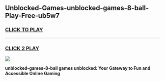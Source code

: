 
## Unblocked-Games-unblocked-games-8-ball-Play-Free-ub5w7
<h3>
<a href="https://premium76.site?title=unblocked-games-8-ball&ref=19M">CLICK TO PLAY</a></h3>
<hr>

<h3>
<a href="https://premium76.site?title=unblocked-games-8-ball&ref=19M">CLICK 2 PLAY</a>
  
</h3>

<a href="https://premium76.site?title=unblocked-games-8-ball&ref=19M"><img src="https://clearcache.store/games.png"></a>


**unblocked-games-8-ball games unblocked: Your Gateway to Fun and Accessible Online Gaming**
